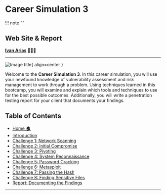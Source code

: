 
# Career Simulation 3

!!! note ""

## Web Site & Report

[**Ivan Arias**](http://www.hcoco1.com) 🧑🏻‍💻



---

![Image title](https://images.unsplash.com/flagged/photo-1560854350-13c0b47a3180?q=80&w=1142&auto=format&fit=crop&ixlib=rb-4.0.3&ixid=M3wxMjA3fDB8MHxwaG90by1wYWdlfHx8fGVufDB8fHx8fA%3D%3D){ align=center }

Welcome to the **Career Simulation 3**. In this career simulation, you will use your newfound knowledge of vulnerability assessment and risk management to work through a problem. Using techniques learned in this bootcamp, you will examine and explain which tools and techniques to use for the best possible outcomes. Additionally, you will write a penetration testing report for your client that documents your findings.

## Table of Contents

- [Home 🏠](index.md)
- [Introduction](2-instructions.md)
- [Challenge 1: Network Scanning](challenge_1.md)
- [Challenge 2: Initial Compromise](challenge_2.md)
- [Challenge 3: Pivoting](challenge_3.md)
- [Challenge 4: System Reconnaissance](challenge_4.md)
- [Challenge 5: Password Cracking](challenge_5.md)
- [Challenge 6: Metasploit](challenge_6.md)
- [Challenge 7: Passing the Hash](challenge_7.md)
- [Challenge 8: Finding Sensitive Files](challenge_8.md)
- [Report: Documenting the Findings](report.md)


---


















<!-- # **Introduction**

In this career simulation, you will use your newfound knowledge of vulnerability assessment and risk management to work through a problem. Using techniques learned in this bootcamp, you will examine and explain which tools and techniques to use for the best possible outcomes. Additionally, you will write a penetration testing report for your client that documents your findings.

## Learning Objectives

Your deliverable for this career simulation should demonstrate an understanding of the following learning objectives. These objectives will be used for grading.

### Vulnerabilities Assessment

- Exhibit ethical hacking protocols to evaluate the security of and identify vulnerabilities in target systems, networks, or system infrastructure.
- Perform vulnerability scanning using a variety of tools.
- Use and configure tools to perform offensive security techniques.
- Use modules within Metasploit and explain their purpose.
- Establish Meterpreter sessions and explain how to use them.
- Search for privilege escalation opportunities through lateral movement.
- Apply the pass-the-hash technique to take advantage of flaws in NTLM authentication.

### Interpersonal Skills

- Develop constructive and cooperative working relationships.
- Identify problems using a group approach and develop solutions based on group consensus.
- Apply active listening skills by using reflection, restatement, questioning, and clarification.
- Convey information clearly, correctly, and succinctly.
- Respond appropriately to positive and constructive feedback.
- Reach agreements that promote mutual goals and interests.

### Problem Solving

- Observe and evaluate the outcomes of implementing solutions to assess the need for alternative approaches and to identify lessons learned.
- Recall previously learned information that is relevant to the problem.
- Use a security mindset to identify assets and security goals, potential adversaries and threats, and potential weaknesses.
- Have sufficient inductive and deductive reasoning abilities to do the job successfully.
- Use man pages to learn about unfamiliar commands or switches.
- Search for online information and interact with websites and web applications.
- Critically review, analyze, synthesize, compare, and interpret information.

### Writing

- Communicate thoughts, ideas, and information, which might include technical material, in a logical, organized, and coherent manner.
- Tailor the content to the appropriate audience and purpose.
- Analyze penetration reports and explain their purpose. -->
